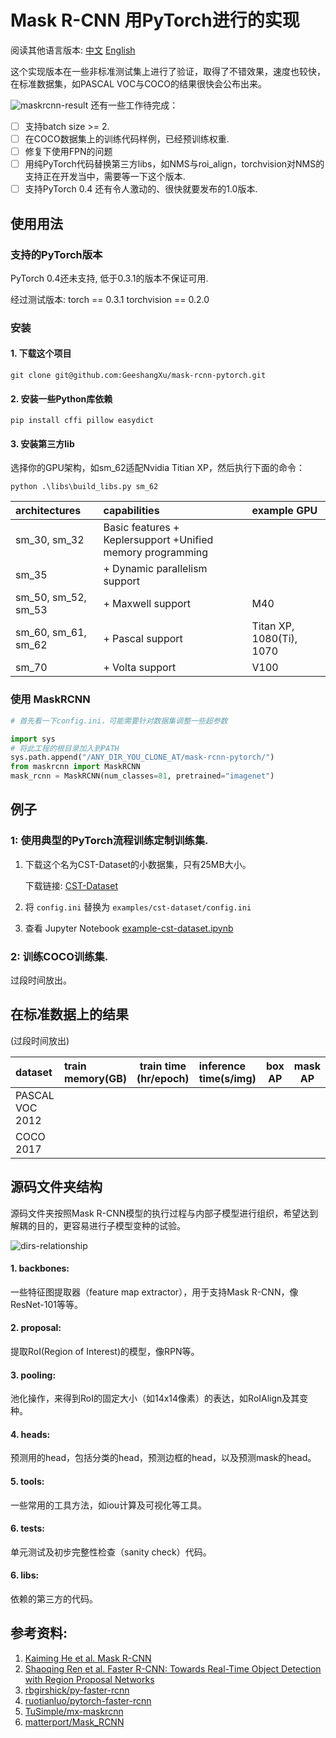# Mask R-CNN 用PyTorch进行的实现 

阅读其他语言版本: [中文](./README.zh.md) [English](./README.md) 

这个实现版本在一些非标准测试集上进行了验证，取得了不错效果，速度也较快，在标准数据集，如PASCAL VOC与COCO的结果很快会公布出来。

![maskrcnn-result](http://chuantu.biz/t6/250/1520606201x-1404795469.png)
还有一些工作待完成：

- [ ] 支持batch size >= 2.
- [ ] 在COCO数据集上的训练代码样例，已经预训练权重.
- [ ] 修复下使用FPN的问题
- [ ] 用纯PyTorch代码替换第三方libs，如NMS与roi_align，torchvision对NMS的支持正在开发当中，需要等一下这个版本.
- [ ] 支持PyTorch 0.4 还有令人激动的、很快就要发布的1.0版本.

## 使用用法

### 支持的PyTorch版本
PyTorch 0.4还未支持, 低于0.3.1的版本不保证可用. 

经过测试版本: torch == 0.3.1 torchvision == 0.2.0

### 安装

#### 1. 下载这个项目
 `git clone git@github.com:GeeshangXu/mask-rcnn-pytorch.git`
 
#### 2. 安装一些Python库依赖

`pip install cffi pillow easydict`

#### 3. 安装第三方lib
选择你的GPU架构，如sm_62适配Nvidia Titian XP，然后执行下面的命令：

`python .\libs\build_libs.py sm_62`

| architectures | capabilities  |  example GPU|
| :------------- |:-------------| :-----|
| sm_30, sm_32 | Basic features + Keplersupport +Unified memory programming |  |
| sm_35	      | + Dynamic parallelism support |  |
| sm_50, sm_52, sm_53 | + Maxwell support | M40 |
| sm_60, sm_61, sm_62 | + Pascal support |Titan XP, 1080(Ti), 1070 |
| sm_70 | + Volta support|V100|

### 使用 MaskRCNN

```python
# 首先看一下config.ini，可能需要针对数据集调整一些超参数

import sys
# 将此工程的根目录加入到PATH
sys.path.append("/ANY_DIR_YOU_CLONE_AT/mask-rcnn-pytorch/")
from maskrcnn import MaskRCNN
mask_rcnn = MaskRCNN(num_classes=81, pretrained="imagenet")
``` 
 
## 例子
### 1: 使用典型的PyTorch流程训练定制训练集.
1. 下载这个名为CST-Dataset的小数据集，只有25MB大小。

    下载链接: [CST-Dataset](https://github.com/GeeshangXu/cst-dataset)

2. 将 `config.ini` 替换为 `examples/cst-dataset/config.ini`

3. 查看 Jupyter Notebook [example-cst-dataset.ipynb](./examples/cst-dataset/example-cst-dataset.ipynb)

### 2: 训练COCO训练集.

过段时间放出。

## 在标准数据上的结果 
(过段时间放出)

| dataset | train memory(GB) | train time (hr/epoch) |inference time(s/img) |box AP| mask AP |
| :---------------|:--------|---|:-----|----|----|
| PASCAL VOC 2012 |  |  | | | |
| COCO 2017       |  |  | | | |


## 源码文件夹结构

源码文件夹按照Mask R-CNN模型的执行过程与内部子模型进行组织，希望达到解耦的目的，更容易进行子模型变种的试验。

![dirs-relationship](http://chuantu.biz/t6/267/1522230494x-1404795469.jpg)

#### 1. backbones: 
一些特征图提取器（feature map extractor），用于支持Mask R-CNN，像ResNet-101等等。

#### 2. proposal:
提取RoI(Region of Interest)的模型，像RPN等。

#### 3. pooling:
池化操作，来得到RoI的固定大小（如14x14像素）的表达，如RoIAlign及其变种。

#### 4. heads:
预测用的head，包括分类的head，预测边框的head，以及预测mask的head。

#### 5. tools:
一些常用的工具方法，如iou计算及可视化等工具。

#### 6. tests:
单元测试及初步完整性检查（sanity check）代码。

#### 6. libs:
依赖的第三方的代码。


## 参考资料:

1. [Kaiming He et al. Mask R-CNN](https://arxiv.org/abs/1703.06870)
2. [Shaoqing Ren et al. Faster R-CNN: Towards Real-Time Object Detection with Region Proposal Networks](https://arxiv.org/abs/1506.01497)
3. [rbgirshick/py-faster-rcnn](https://github.com/rbgirshick/py-faster-rcnn)
4. [ruotianluo/pytorch-faster-rcnn](ruotianluo/pytorch-faster-rcnn)
5. [TuSimple/mx-maskrcnn](https://github.com/TuSimple/mx-maskrcnn)
6. [matterport/Mask_RCNN](https://github.com/matterport/Mask_RCNN)
